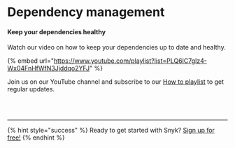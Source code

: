 # Dependency management

#### Keep your dependencies healthy

Watch our video on how to keep your dependencies up to date and healthy.

{% embed url="https://www.youtube.com/playlist?list=PLQ6IC7glz4-Wx04FnHfWfN3Jjddqo2YFJ" %}

Join us on our YouTube channel and subscribe to our [How to playlist](https://www.youtube.com/playlist?list=PLQ6IC7glz4-Wx04FnHfWfN3Jjddqo2YFJ) to get regular updates.

 
<br><br><hr>

{% hint style="success" %}
Ready to get started with Snyk? [Sign up for free!](https://snyk.io/login?cta=sign-up&loc=footer&page=support_docs_page)
{% endhint %}